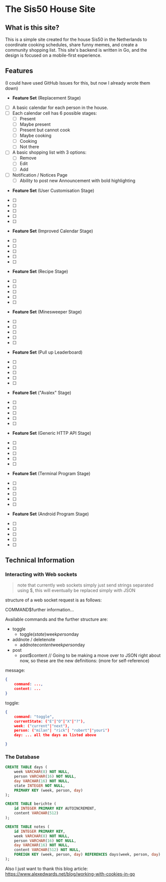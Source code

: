 # The Sis50 House Site

## What is this site?

This is a simple site created for the house Sis50 in the Netherlands to coordinate cooking schedules, share funny memes, and create a community shopping list. This site's backend is written in Go, and the design is focused on a mobile-first experience.

## Features

(I could have used GitHub Issues for this, but now I already wrote them down)

- **Feature Set** (Replacement Stage)
- [ ] A basic calendar for each person in the house.
- [ ] Each calendar cell has 6 possible stages:
    - [ ] Present
    - [ ] Maybe present
    - [ ] Present but cannot cook
    - [ ] Maybe cooking
    - [ ] Cooking
    - [ ] Not there
- [ ] A basic shopping list with 3 options:
    - [ ] Remove
    - [ ] Edit
    - [ ] Add
- [ ] Notification / Notices Page
    - [ ] Ability to post new Announcement with bold highlighting

- **Feature Set** (User Customisation Stage)
- [ ]
- [ ]
- [ ]
- [ ]
- [ ]

- **Feature Set** (Improved Calendar Stage)
- [ ]
- [ ]
- [ ]
- [ ]
- [ ]

- **Feature Set** (Recipe Stage)
- [ ]
- [ ]
- [ ]
- [ ]
- [ ]

- **Feature Set** (Minesweeper Stage)
- [ ]
- [ ]
- [ ]
- [ ]
- [ ]

- **Feature Set** (Pull up Leaderboard)
- [ ]
- [ ]
- [ ]
- [ ]
- [ ]

- **Feature Set** ("Avalex" Stage)
- [ ]
- [ ]
- [ ]
- [ ]
- [ ]

- **Feature Set** (Generic HTTP API Stage)
- [ ]
- [ ]
- [ ]
- [ ]
- [ ]

- **Feature Set** (Terminal Program Stage)
- [ ]
- [ ]
- [ ]
- [ ]
- [ ]

- **Feature Set** (Android Program Stage)
- [ ]
- [ ]
- [ ]
- [ ]
- [ ]


## Technical Information

### Interacting with Web sockets

> note that currently web sockets simply just send strings separated using $, this will eventually be replaced simply with JSON

structure of a web socket request is as follows:

COMMAND$further information...

Available commands and the further structure are:

- toggle
    - toggle$(state$)week$person$day
- addnote / deletenote
    - addnote$content$week$person$day
- post
    - post$content
// Going to be making a move over to JSON right about now, so these are the new definitions: (more for self-reference)

message:

```json
{
    command: ...,
    content: ...
}
```

toggle:

```json
{
    command: "toggle",
    currentState: ("E"|"O"|"X"|"?"),
    week: ("current"|"next"),
    person: ("milan"| "rick"| "robert"|"youri")
    day: ... all the days as listed above

}
```

### The Database


```sql
CREATE TABLE days (
    week VARCHAR(8) NOT NULL,
    person VARCHAR(16) NOT NULL,
    day VARCHAR(16) NOT NULL,
    state INTEGER NOT NULL,
    PRIMARY KEY (week, person, day)
);

CREATE TABLE berichte (
    id INTEGER PRIMARY KEY AUTOINCREMENT,
    content VARCHAR(512)
);

CREATE TABLE notes (
    id INTEGER PRIMARY KEY,
    week VARCHAR(8) NOT NULL,
    person VARCHAR(16) NOT NULL,
    day VARCHAR(16) NOT NULL,
    content VARCHAR(512) NOT NULL,
    FOREIGN KEY (week, person, day) REFERENCES days(week, person, day)
);

```

Also I just want to thank this blog article:
https://www.alexedwards.net/blog/working-with-cookies-in-go
